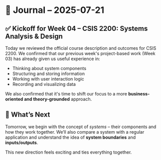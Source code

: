 # 📔 Journal – 2025-07-21

## ✅ Kickoff for Week 04 – CSIS 2200: Systems Analysis & Design

Today we reviewed the official course description and outcomes for CSIS 2200. We confirmed that our previous week's project-based work (Week 03) has already given us useful experience in:

- Thinking about system components
- Structuring and storing information
- Working with user interaction logic
- Recording and visualizing data

We also confirmed that it's time to shift our focus to a more **business-oriented and theory-grounded** approach.

## 🧭 What’s Next

Tomorrow, we begin with the concept of _systems_ – their components and how they work together. We’ll also compare a system with a regular application and understand the idea of **system boundaries** and **inputs/outputs**.

This new direction feels exciting and ties everything together.
